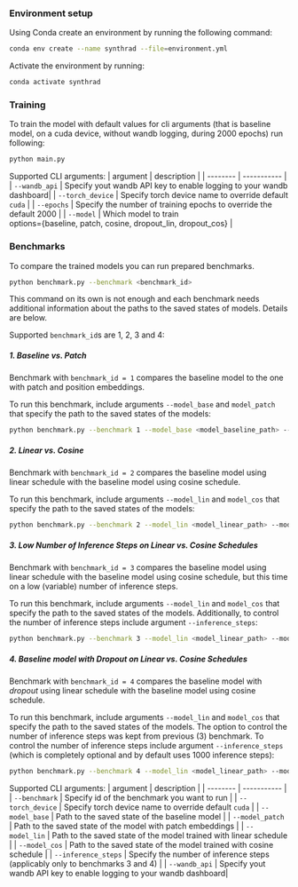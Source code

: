 ### Environment setup

Using Conda create an environment by running the following command:

```bash
conda env create --name synthrad --file=environment.yml
```

Activate the environment by running:
```bash
conda activate synthrad
```

### Training
To train the model with default values for cli arguments
(that is baseline model, on a cuda device, without wandb logging, during 2000 epochs) run following:
```bash
python main.py
```
Supported CLI arguments:
| argument | description |
| -------- | ----------- |
| `--wandb_api` | Specify yout wandb API key to enable logging to your wandb dashboard|
| `--torch_device` | Specify torch device name to override default `cuda` |
| `--epochs` | Specify the number of training epochs to override the default 2000 |
| `--model` | Which model to train<br>options={baseline, patch, cosine, dropout_lin, dropout_cos}  |


### Benchmarks
To compare the trained models you can run prepared benchmarks.
```bash
python benchmark.py --benchmark <benchmark_id>
```
This command on its own is not enough and each benchmark
needs additional information about the paths to the saved states of models.
Details are below.

Supported `benchmark_id`s are 1, 2, 3 and 4:

##### 1. Baseline vs. Patch
Benchmark with `benchmark_id = 1` compares the baseline model to the one
with patch and position embeddings.

To run this benchmark, include arguments `--model_base` and `model_patch`
that specify the path to the saved states of the models:
```bash
python benchmark.py --benchmark 1 --model_base <model_baseline_path> --model_patch <model_patch_path>
```

##### 2. Linear vs. Cosine
Benchmark with `benchmark_id = 2` compares the baseline model using linear schedule
with the baseline model using cosine schedule.

To run this benchmark, include arguments `--model_lin` and `model_cos`
that specify the path to the saved states of the models:
```bash
python benchmark.py --benchmark 2 --model_lin <model_linear_path> --model_cos <model_cosine_path>
```

##### 3. Low Number of Inference Steps on Linear vs. Cosine Schedules
Benchmark with `benchmark_id = 3` compares the baseline model using linear schedule
with the baseline model using cosine schedule, but this time on a low (variable) number
of inference steps.

To run this benchmark, include arguments `--model_lin` and `model_cos`
that specify the path to the saved states of the models.
Additionally, to control the number of inference steps include argument `--inference_steps`:
```bash
python benchmark.py --benchmark 3 --model_lin <model_linear_path> --model_cos <model_cosine_path> --inference_steps <num_of_steps>
```

##### 4. Baseline model with Dropout on Linear vs. Cosine Schedules
Benchmark with `benchmark_id = 4` compares the baseline model with *dropout*
using linear schedule with the baseline model using cosine schedule.

To run this benchmark, include arguments `--model_lin` and `model_cos`
that specify the path to the saved states of the models.
The option to control the number of inference steps was kept from previous (3) benchmark.
To control the number of inference steps include argument `--inference_steps`
(which is completely optional and by default uses 1000 inference steps):
```bash
python benchmark.py --benchmark 4 --model_lin <model_linear_path> --model_cos <model_cosine_path>
```

Supported CLI arguments:
| argument | description |
| -------- | ----------- |
| `--benchmark` | Specify id of the benchmark you want to run |
| `--torch_device` | Specify torch device name to override default `cuda` |
| `--model_base` | Path to the saved state of the baseline model |
| `--model_patch` | Path to the saved state of the model with patch embeddings |
| `--model_lin` | Path to the saved state of the model trained with linear schedule |
| `--model_cos` | Path to the saved state of the model trained with cosine schedule |
| `--inference_steps` | Specify the number of inference steps (applicably only to benchmarks 3 and 4) |
| `--wandb_api` | Specify yout wandb API key to enable logging to your wandb dashboard|

